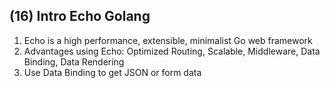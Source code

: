 ## (16) Intro Echo Golang
1. Echo is a high performance, extensible, minimalist Go web framework
2. Advantages using Echo: Optimized Routing, Scalable, Middleware, Data Binding, Data Rendering
3. Use Data Binding to get JSON or form data
 